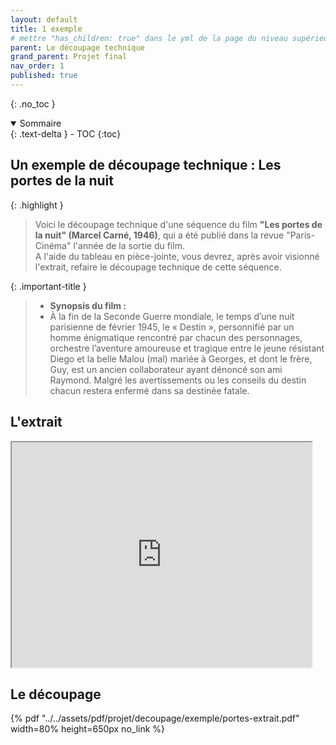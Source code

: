 ```yaml
---
layout: default
title: 1 exemple
# mettre "has_children: true" dans le yml de la page du niveau supérieur
parent: Le découpage technique
grand_parent: Projet final
nav_order: 1
published: true
---
```


{: .no_toc }

<details open markdown="block">
  <summary>
    Sommaire
  </summary>
  {: .text-delta }
- TOC
{:toc}
</details>

## Un exemple de découpage technique : Les portes de la nuit 

{: .highlight }
>Voici le découpage technique d'une séquence du film **"Les portes de la nuit" (Marcel Carné, 1946)**, qui a été publié dans la revue "Paris-Cinéma" l'année de la sortie du film.  
>A l'aide du tableau en pièce-jointe, vous devrez, après avoir visionné l'extrait, refaire le découpage technique de cette séquence.

{: .important-title }
> - **Synopsis du film :**
> - À la fin de la Seconde Guerre mondiale, le temps d’une nuit parisienne de février 1945, le « Destin », personnifié par un homme énigmatique rencontré par chacun des personnages, orchestre l’aventure amoureuse et tragique entre le jeune résistant Diego et la belle Malou (mal) mariée à Georges, et dont le frère, Guy, est un ancien collaborateur ayant dénoncé son ami Raymond. Malgré les avertissements ou les conseils du destin chacun restera enfermé dans sa destinée fatale.

## L'extrait
<iframe src="https://drive.google.com/file/d/1nodjilsZ3O9zQKivMMHChaKvZaJPv4Hq/preview" width="480" height="360" allow="autoplay"></iframe>

## Le découpage
{% pdf "../../assets/pdf/projet/decoupage/exemple/portes-extrait.pdf" width=80% height=650px no_link %}
